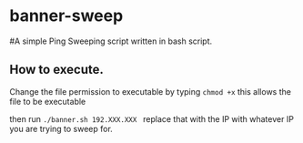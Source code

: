 # banner-sweep
#A simple Ping Sweeping script written in bash script.

## How to execute.
Change the file permission to executable by typing 
`chmod +x`
this allows the file to be executable

then run 
`./banner.sh 192.XXX.XXX `
replace that with the IP with whatever IP you are trying to sweep for.
 
